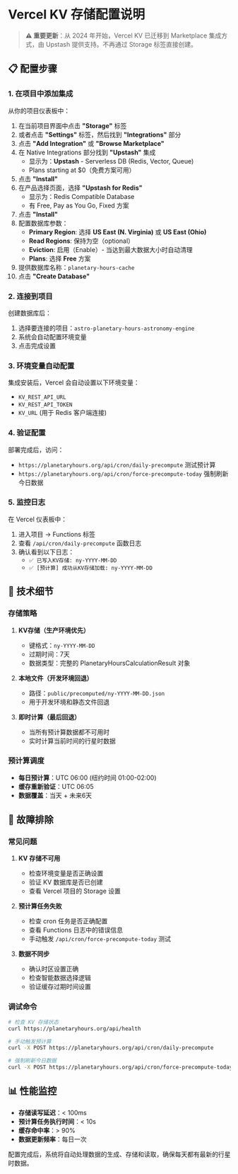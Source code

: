 # Vercel KV 存储配置说明

> **⚠️ 重要更新**：从 2024 年开始，Vercel KV 已迁移到 Marketplace 集成方式，由 Upstash 提供支持。不再通过 Storage 标签直接创建。

## 📋 配置步骤

### 1. 在项目中添加集成

从你的项目仪表板中：

1. 在当前项目界面中点击 **"Storage"** 标签
2. 或者点击 **"Settings"** 标签，然后找到 **"Integrations"** 部分
3. 点击 **"Add Integration"** 或 **"Browse Marketplace"**
4. 在 Native Integrations 部分找到 **"Upstash"** 集成
   - 显示为：**Upstash** - Serverless DB (Redis, Vector, Queue)
   - Plans starting at $0（免费方案可用）
5. 点击 **"Install"**
6. 在产品选择页面，选择 **"Upstash for Redis"**
   - 显示为：Redis Compatible Database
   - 有 Free, Pay as You Go, Fixed 方案
7. 点击 **"Install"**
8. 配置数据库参数：
   - **Primary Region**: 选择 **US East (N. Virginia)** 或 **US East (Ohio)**
   - **Read Regions**: 保持为空（optional）
   - **Eviction**: 启用（Enable）- 当达到最大数据大小时自动清理
   - **Plans**: 选择 **Free** 方案
9. 提供数据库名称：`planetary-hours-cache`
10. 点击 **"Create Database"**

### 2. 连接到项目

创建数据库后：

1. 选择要连接的项目：`astro-planetary-hours-astronomy-engine`
2. 系统会自动配置环境变量
3. 点击完成设置

### 3. 环境变量自动配置

集成安装后，Vercel 会自动设置以下环境变量：
- `KV_REST_API_URL`
- `KV_REST_API_TOKEN`
- `KV_URL` (用于 Redis 客户端连接)

### 4. 验证配置

部署完成后，访问：
- `https://planetaryhours.org/api/cron/daily-precompute` 测试预计算
- `https://planetaryhours.org/api/cron/force-precompute-today` 强制刷新今日数据

### 5. 监控日志

在 Vercel 仪表板中：
1. 进入项目 → Functions 标签
2. 查看 `/api/cron/daily-precompute` 函数日志
3. 确认看到以下日志：
   - `✅ 已写入KV存储: ny-YYYY-MM-DD`
   - `✅ [预计算] 成功从KV存储加载: ny-YYYY-MM-DD`

## 🔧 技术细节

### 存储策略

1. **KV存储（生产环境优先）**
   - 键格式：`ny-YYYY-MM-DD` 
   - 过期时间：7天
   - 数据类型：完整的 PlanetaryHoursCalculationResult 对象

2. **本地文件（开发环境回退）**
   - 路径：`public/precomputed/ny-YYYY-MM-DD.json`
   - 用于开发环境和静态文件回退

3. **即时计算（最后回退）**
   - 当所有预计算数据都不可用时
   - 实时计算当前时间的行星时数据

### 预计算调度

- **每日预计算**：UTC 06:00 (纽约时间 01:00-02:00)
- **缓存重新验证**：UTC 06:05
- **数据覆盖**：当天 + 未来6天

## 🚨 故障排除

### 常见问题

1. **KV 存储不可用**
   - 检查环境变量是否正确设置
   - 验证 KV 数据库是否已创建
   - 查看 Vercel 项目的 Storage 设置

2. **预计算任务失败**
   - 检查 cron 任务是否正确配置
   - 查看 Functions 日志中的错误信息
   - 手动触发 `/api/cron/force-precompute-today` 测试

3. **数据不同步**
   - 确认时区设置正确
   - 检查智能数据选择逻辑
   - 验证缓存过期时间设置

### 调试命令

```bash
# 检查 KV 存储状态
curl https://planetaryhours.org/api/health

# 手动触发预计算
curl -X POST https://planetaryhours.org/api/cron/daily-precompute

# 强制刷新今日数据
curl -X POST https://planetaryhours.org/api/cron/force-precompute-today
```

## 📊 性能监控

- **存储读写延迟**：< 100ms
- **预计算任务执行时间**：< 10s
- **缓存命中率**：> 90%
- **数据更新频率**：每日一次

配置完成后，系统将自动处理数据的生成、存储和读取，确保每天都有最新的行星时数据。